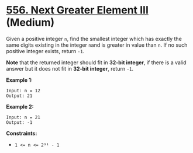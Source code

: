 # [556. Next Greater Element III][link] (Medium)

[link]: https://leetcode.com/problems/next-greater-element-iii/

Given a positive integer `n`, find the smallest integer which has exactly the same digits existing
in the integer `n`and is greater in value than `n`. If no such positive integer exists, return `-1`.

**Note** that the returned integer should fit in **32-bit integer**, if there is a valid answer but
it does not fit in **32-bit integer**, return `-1`.

**Example 1:**

```
Input: n = 12
Output: 21
```

**Example 2:**

```
Input: n = 21
Output: -1
```

**Constraints:**

- `1 <= n <= 2³¹ - 1`
